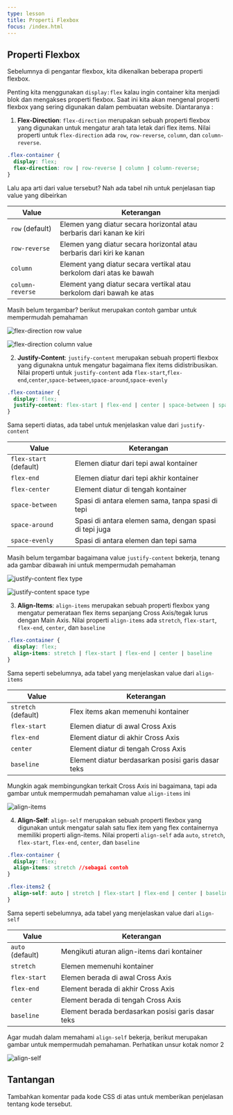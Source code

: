 ```yaml
---
type: lesson
title: Properti Flexbox
focus: /index.html
---
```


## Properti Flexbox

Sebelumnya di pengantar flexbox, kita dikenalkan beberapa properti flexbox. 

Penting kita menggunakan `display:flex` kalau ingin container kita menjadi blok dan mengakses properti flexbox. Saat ini kita akan mengenal properti flexbox yang sering digunakan dalam pembuatan website. Diantaranya :

1. **Flex-Direction**: `flex-direction` merupakan sebuah properti flexbox yang digunakan untuk mengatur arah tata letak dari flex items. Nilai properti untuk `flex-direction` ada `row`, `row-reverse`, `column`, dan `column-reverse`.

```css
.flex-container {
  display: flex;
  flex-direction: row | row-reverse | column | column-reverse;
}
```
Lalu apa arti dari value tersebut? Nah ada tabel nih untuk penjelasan tiap value yang dibeirkan

| Value | Keterangan |
|----------|----------|
|`row` (default)|Elemen yang diatur secara horizontal atau berbaris dari kanan ke kiri|
|`row-reverse`|Elemen yang diatur secara horizontal atau berbaris dari kiri ke kanan|
|`column`|Element yang diatur secara vertikal atau berkolom dari atas ke bawah|
|`column-reverse`|Element yang diatur secara vertikal atau berkolom dari bawah ke atas|

Masih belum tergambar? berikut merupakan contoh gambar untuk mempermudah pemahaman

![flex-direction row value](./_assets/images/flex-direction-row-type.png)

![flex-direction column value](./_assets/images/flex-direction-column-type.png)

2. **Justify-Content**: `justify-content` merupakan sebuah properti flexbox yang digunakna untuk mengatur bagaimana flex items didistribusikan. Nilai properti untuk `justify-content` ada `flex-start`,`flex-end`,`center`,`space-between`,`space-around`,`space-evenly`

```css
.flex-container {
  display: flex;
  justify-content: flex-start | flex-end | center | space-between | space-around | space-evenly
}
```

Sama seperti diatas, ada tabel untuk menjelaskan value dari `justify-content`

| Value | Keterangan |
|----------|----------|
|`flex-start` (default)|Elemen diatur dari tepi awal kontainer|
|`flex-end`|Elemen diatur dari tepi akhir kontainer|
|`flex-center`|Element diatur di tengah kontainer|
|`space-between`|Spasi di antara elemen sama, tanpa spasi di tepi|
|`space-around`|Spasi di antara elemen sama, dengan spasi di tepi juga|
|`space-evenly`|Spasi di antara elemen dan tepi sama|

Masih belum tergambar bagaimana value `justify-content` bekerja, tenang ada gambar dibawah ini untuk mempermudah pemahaman

![justify-content flex type](./_assets/images/justify-content-flex-type.png)

![justify-content space type](./_assets/images/justify-content-space-type.png)

3. **Align-Items**: `align-items` merupakan sebuah properti flexbox yang mengatur pemerataan flex items sepanjang Cross Axis/tegak lurus dengan Main Axis. Nilai properti `align-items` ada `stretch`, `flex-start`, `flex-end`, `center`, dan `baseline` 

```css
.flex-container {
  display: flex;
  align-items: stretch | flex-start | flex-end | center | baseline 
}
```

Sama seperti sebelumnya, ada tabel yang menjelaskan value dari `align-items`

| Value | Keterangan |
|----------|----------|
|`stretch` (default)|Flex items akan memenuhi kontainer|
|`flex-start`|Elemen diatur di awal Cross Axis|
|`flex-end`|Element diatur di akhir Cross Axis|
|`center`|Element diatur di tengah Cross Axis|
|`baseline`|Element diatur berdasarkan posisi garis dasar teks|

Mungkin agak membingungkan terkait Cross Axis ini bagaimana, tapi ada gambar untuk mempermudah pemahaman value `align-items` ini

![align-items](./_assets/images/align-items.png)

4. **Align-Self**: `align-self` merupakan sebuah properti flexbox yang digunakan untuk mengatur salah satu flex item yang flex containernya memiliki properti align-items. Nilai properti `align-self` ada `auto`, `stretch`, `flex-start`, `flex-end`, `center`, dan `baseline`

```css
.flex-container {
  display: flex;
  align-items: stretch //sebagai contoh 
}

.flex-items2 {
  align-self: auto | stretch | flex-start | flex-end | center | baseline
}
```
Sama seperti sebelumnya, ada tabel yang menjelaskan value dari `align-self`

| Value | Keterangan |
|----------|----------|
|`auto` (default)|Mengikuti aturan align-items dari kontainer|
|`stretch`|Elemen memenuhi kontainer|
|`flex-start`|Elemen berada di awal Cross Axis|
|`flex-end`|Element berada di akhir Cross Axis|
|`center`|Element berada di tengah Cross Axis|
|`baseline`|Element berada berdasarkan posisi garis dasar teks|

Agar mudah dalam memahami `align-self` bekerja, berikut merupakan gambar untuk mempermudah pemahaman. Perhatikan unsur kotak nomor 2

![align-self](./_assets/images/align-self.png)

## Tantangan

Tambahkan komentar pada kode CSS di atas untuk memberikan penjelasan tentang kode tersebut.